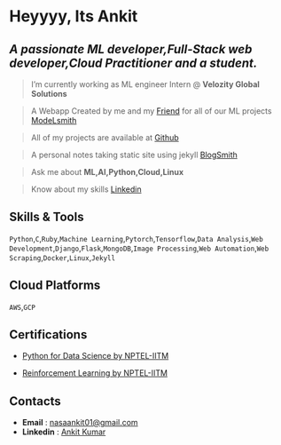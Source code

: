 # Heyyyy, Its Ankit
## *A passionate ML developer,Full-Stack web developer,Cloud Practitioner and a student.*


> I’m currently working as ML engineer Intern @ **Velozity Global Solutions**

> A Webapp Created by me and my [Friend](https://github.com/AshuAhlawat) for all of  our ML projects [ModeLsmith](https://modelsmith.info)

> All of my projects are available at [Github](https://github.com/Anky209e)

>  A personal notes taking static site using jekyll [BlogSmith](https://anky209e.github.io/)

> Ask me about **ML,AI,Python,Cloud,Linux**

> Know about my skills [Linkedin](https://www.linkedin.com/in/ankit-kumar-1693431ba/)


## **Skills & Tools**

```Python```,```C```,```Ruby```,```Machine Learning```,```Pytorch```,```Tensorflow```,```Data Analysis```,```Web Development```,```Django```,```Flask```,```MongoDB```,```Image Processing```,```Web Automation```,```Web Scraping```,```Docker```,```Linux```,```Jekyll```

## **Cloud Platforms**
```AWS```,```GCP```

## **Certifications**
- [Python for Data Science by NPTEL-IITM](https://internalapp.nptel.ac.in/NOC/NOC22/SEM1/Ecertificates/106/noc22-cs32/Course/NPTEL22CS32S33350967NPTEL2201060492.jpg)

- [Reinforcement Learning by NPTEL-IITM](https://internalapp.nptel.ac.in/NOC/NOC22/SEM1/Ecertificates/106/noc22-cs34/Course/NPTEL22CS34S1332098402136713.jpg)

## **Contacts**
- **Email** : nasaankit01@gmail.com
- **Linkedin** : [Ankit Kumar](https://www.linkedin.com/in/ankit-kumar-1693431ba/)

